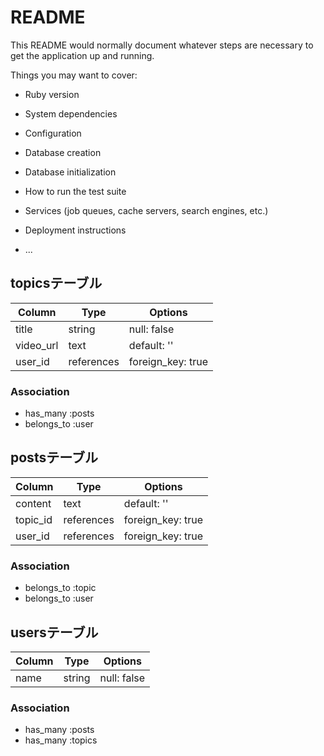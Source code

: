 # README

This README would normally document whatever steps are necessary to get the
application up and running.

Things you may want to cover:

* Ruby version

* System dependencies

* Configuration

* Database creation

* Database initialization

* How to run the test suite

* Services (job queues, cache servers, search engines, etc.)

* Deployment instructions

* ...

## topicsテーブル
|Column|Type|Options|
|------|----|-------|
|title|string|null: false|
|video_url|text|default: ''|
|user_id|references|foreign_key: true|

### Association
- has_many :posts
- belongs_to :user

## postsテーブル
|Column|Type|Options|
|------|----|-------|
|content|text|default: ''|
|topic_id|references|foreign_key: true|
|user_id|references|foreign_key: true|

### Association
- belongs_to :topic
- belongs_to :user

## usersテーブル
|Column|Type|Options|
|------|----|-------|
|name|string|null: false|

### Association
- has_many :posts
- has_many :topics